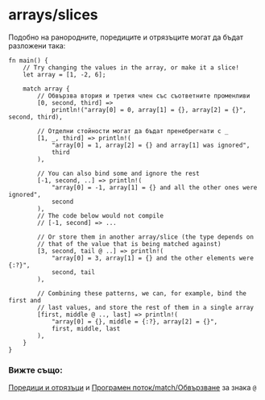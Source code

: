 # arrays/slices

Подобно на ранородните, поредиците и отрязъците могат да бъдат разложени така:

```rust,editable
fn main() {
    // Try changing the values in the array, or make it a slice!
    let array = [1, -2, 6];

    match array {
        // Обвързва втория и третия член със съответните променливи
        [0, second, third] =>
            println!("array[0] = 0, array[1] = {}, array[2] = {}", second, third),

        // Отделни стойности могат да бъдат пренебрегнати с _
        [1, _, third] => println!(
            "array[0] = 1, array[2] = {} and array[1] was ignored",
            third
        ),

        // You can also bind some and ignore the rest
        [-1, second, ..] => println!(
            "array[0] = -1, array[1] = {} and all the other ones were ignored",
            second
        ),
        // The code below would not compile
        // [-1, second] => ...

        // Or store them in another array/slice (the type depends on
        // that of the value that is being matched against)
        [3, second, tail @ ..] => println!(
            "array[0] = 3, array[1] = {} and the other elements were {:?}",
            second, tail
        ),

        // Combining these patterns, we can, for example, bind the first and
        // last values, and store the rest of them in a single array
        [first, middle @ .., last] => println!(
            "array[0] = {}, middle = {:?}, array[2] = {}",
            first, middle, last
        ),
    }
}
```

### Вижте също:

[Поредици и отрязъци](../../../primitives/array.md) и
[Програмен поток/match/Обвързване](../binding.md) за знака `@`
